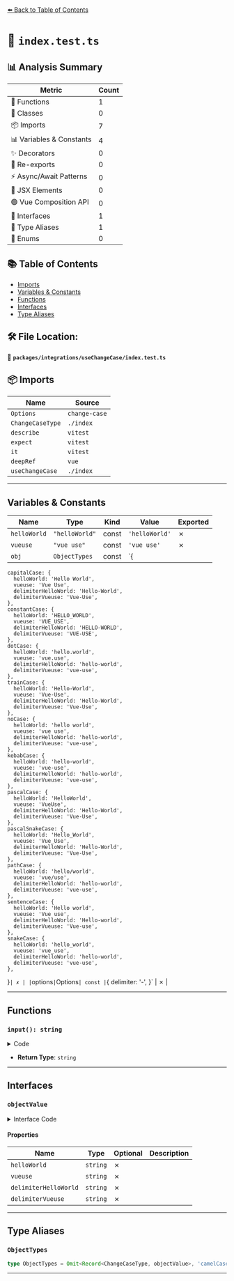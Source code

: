 [⬅️ Back to Table of Contents](../../../index.md)

# 📄 `index.test.ts`

## 📊 Analysis Summary

| Metric | Count |
|--------|-------|
| 🔧 Functions | 1 |
| 🧱 Classes | 0 |
| 📦 Imports | 7 |
| 📊 Variables & Constants | 4 |
| ✨ Decorators | 0 |
| 🔄 Re-exports | 0 |
| ⚡ Async/Await Patterns | 0 |
| 💠 JSX Elements | 0 |
| 🟢 Vue Composition API | 0 |
| 📐 Interfaces | 1 |
| 📑 Type Aliases | 1 |
| 🎯 Enums | 0 |

## 📚 Table of Contents

- [Imports](#imports)
- [Variables & Constants](#variables-constants)
- [Functions](#functions)
- [Interfaces](#interfaces)
- [Type Aliases](#type-aliases)

## 🛠️ File Location:
📂 **`packages/integrations/useChangeCase/index.test.ts`**

## 📦 Imports

| Name | Source |
|------|--------|
| `Options` | `change-case` |
| `ChangeCaseType` | `./index` |
| `describe` | `vitest` |
| `expect` | `vitest` |
| `it` | `vitest` |
| `deepRef` | `vue` |
| `useChangeCase` | `./index` |


---

## Variables & Constants

| Name | Type | Kind | Value | Exported |
|------|------|------|-------|----------|
| `helloWorld` | `"helloWorld"` | const | `'helloWorld'` | ✗ |
| `vueuse` | `"vue use"` | const | `'vue use'` | ✗ |
| `obj` | `ObjectTypes` | const | `{
    capitalCase: {
      helloWorld: 'Hello World',
      vueuse: 'Vue Use',
      delimiterHelloWorld: 'Hello-World',
      delimiterVueuse: 'Vue-Use',
    },
    constantCase: {
      helloWorld: 'HELLO_WORLD',
      vueuse: 'VUE_USE',
      delimiterHelloWorld: 'HELLO-WORLD',
      delimiterVueuse: 'VUE-USE',
    },
    dotCase: {
      helloWorld: 'hello.world',
      vueuse: 'vue.use',
      delimiterHelloWorld: 'hello-world',
      delimiterVueuse: 'vue-use',
    },
    trainCase: {
      helloWorld: 'Hello-World',
      vueuse: 'Vue-Use',
      delimiterHelloWorld: 'Hello-World',
      delimiterVueuse: 'Vue-Use',
    },
    noCase: {
      helloWorld: 'hello world',
      vueuse: 'vue use',
      delimiterHelloWorld: 'hello-world',
      delimiterVueuse: 'vue-use',
    },
    kebabCase: {
      helloWorld: 'hello-world',
      vueuse: 'vue-use',
      delimiterHelloWorld: 'hello-world',
      delimiterVueuse: 'vue-use',
    },
    pascalCase: {
      helloWorld: 'HelloWorld',
      vueuse: 'VueUse',
      delimiterHelloWorld: 'Hello-World',
      delimiterVueuse: 'Vue-Use',
    },
    pascalSnakeCase: {
      helloWorld: 'Hello_World',
      vueuse: 'Vue_Use',
      delimiterHelloWorld: 'Hello-World',
      delimiterVueuse: 'Vue-Use',
    },
    pathCase: {
      helloWorld: 'hello/world',
      vueuse: 'vue/use',
      delimiterHelloWorld: 'hello-world',
      delimiterVueuse: 'vue-use',
    },
    sentenceCase: {
      helloWorld: 'Hello world',
      vueuse: 'Vue use',
      delimiterHelloWorld: 'Hello-world',
      delimiterVueuse: 'Vue-use',
    },
    snakeCase: {
      helloWorld: 'hello_world',
      vueuse: 'vue_use',
      delimiterHelloWorld: 'hello-world',
      delimiterVueuse: 'vue-use',
    },
  }` | ✗ |
| `options` | `Options` | const | `{
        delimiter: '-',
      }` | ✗ |


---

## Functions

### `input(): string`

<details><summary>Code</summary>

```ts
() => helloWorld
```
</details>

- **Return Type**: `string`

---

## Interfaces

### `objectValue`

<details><summary>Interface Code</summary>

```ts
interface objectValue {
    helloWorld: string
    vueuse: string
    delimiterHelloWorld: string
    delimiterVueuse: string
  }
```
</details>

#### Properties

| Name | Type | Optional | Description |
|------|------|----------|-------------|
| `helloWorld` | `string` | ✗ |  |
| `vueuse` | `string` | ✗ |  |
| `delimiterHelloWorld` | `string` | ✗ |  |
| `delimiterVueuse` | `string` | ✗ |  |


---

## Type Aliases

### `ObjectTypes`

```ts
type ObjectTypes = Omit<Record<ChangeCaseType, objectValue>, 'camelCase'>;
```


---